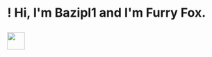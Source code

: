 # ! Hi, I'm Bazipl1 and I'm Furry Fox. <p>
  <img src="https://media.stickerswiki.app/foxflea/38698.512.webp" width="40" height="40"/>
</p>
